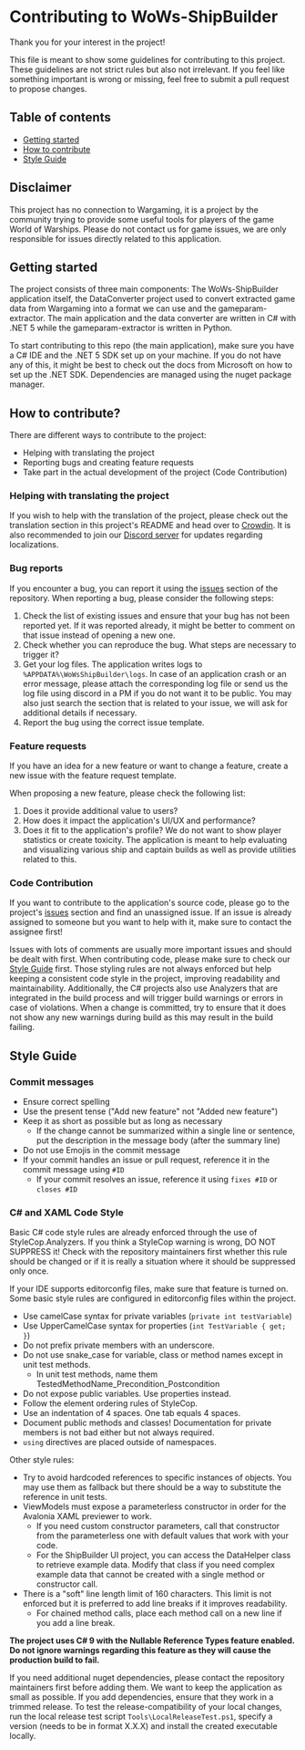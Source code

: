 ﻿# Contributing to WoWs-ShipBuilder

Thank you for your interest in the project!

This file is meant to show some guidelines for contributing to this project. These guidelines are not strict rules but also not irrelevant.
If you feel like something important is wrong or missing, feel free to submit a pull request to propose changes.

## Table of contents

- [Getting started](#getting-started)
- [How to contribute](#how-to-contribute)
- [Style Guide](#style-guide)


## Disclaimer

This project has no connection to Wargaming, it is a project by the community trying to provide some useful tools for players of the game World of Warships.
Please do not contact us for game issues, we are only responsible for issues directly related to this application.


## Getting started

The project consists of three main components: The WoWs-ShipBuilder application itself, the DataConverter project used to convert extracted game data from Wargaming into a format we can use and the gameparam-extractor.
The main application and the data converter are written in C# with .NET 5 while the gameparam-extractor is written in Python.

To start contributing to this repo (the main application), make sure you have a C# IDE and the .NET 5 SDK set up on your machine. 
If you do not have any of this, it might be best to check out the docs from Microsoft on how to set up the .NET SDK.
Dependencies are managed using the nuget package manager.


## How to contribute?

There are different ways to contribute to the project:

- Helping with translating the project
- Reporting bugs and creating feature requests
- Take part in the actual development of the project (Code Contribution)

### Helping with translating the project

If you wish to help with the translation of the project, please check out the translation section in this project's README and head over to [Crowdin](https://crowdin.com/project/wows-shipbuilder).
It is also recommended to join our [Discord server](https://discord.gg/C8EaepZJDY) for updates regarding localizations.

### Bug reports

If you encounter a bug, you can report it using the [issues](https://github.com/WoWs-Builder-Team/WoWs-ShipBuilder/issues) section of the repository.
When reporting a bug, please consider the following steps:

1. Check the list of existing issues and ensure that your bug has not been reported yet. If it was reported already, it might be better to comment on that issue instead of opening a new one.
2. Check whether you can reproduce the bug. What steps are necessary to trigger it?
3. Get your log files. The application writes logs to `%APPDATA%\WoWsShipBuilder\logs`. 
In case of an application crash or an error message, please attach the corresponding log file or send us the log file using discord in a PM if you do not want it to be public.
You may also just search the section that is related to your issue, we will ask for additional details if necessary.
4. Report the bug using the correct issue template.

### Feature requests

If you have an idea for a new feature or want to change a feature, create a new issue with the feature request template.

When proposing a new feature, please check the following list:

1. Does it provide additional value to users?
2. How does it impact the application's UI/UX and performance?
3. Does it fit to the application's profile? We do not want to show player statistics or create toxicity. 
The application is meant to help evaluating and visualizing various ship and captain builds as well as provide utilities related to this.

### Code Contribution

If you want to contribute to the application's source code, please go to the project's [issues](https://github.com/WoWs-Builder-Team/WoWs-ShipBuilder/issues) section and find an unassigned issue.
If an issue is already assigned to someone but you want to help with it, make sure to contact the assignee first!

Issues with lots of comments are usually more important issues and should be dealt with first.
When contributing code, please make sure to check our [Style Guide](#style-guide) first.
Those styling rules are not always enforced but help keeping a consistent code style in the project, improving readability and maintainability.
Additionally, the C# projects also use Analyzers that are integrated in the build process and will trigger build warnings or errors in case of violations.
When a change is committed, try to ensure that it does not show any new warnings during build as this may result in the build failing.


## Style Guide

### Commit messages

- Ensure correct spelling
- Use the present tense ("Add new feature" not "Added new feature")
- Keep it as short as possible but as long as necessary
  - If the change cannot be summarized within a single line or sentence, put the description in the message body (after the summary line)
- Do not use Emojis in the commit message
- If your commit handles an issue or pull request, reference it in the commit message using `#ID`
  - If your commit resolves an issue, reference it using `fixes #ID` or `closes #ID`

### C# and XAML Code Style

Basic C# code style rules are already enforced through the use of StyleCop.Analyzers. If you think a StyleCop warning is wrong, DO NOT SUPPRESS it!
Check with the repository maintainers first whether this rule should be changed or if it is really a situation where it should be suppressed only once.

If your IDE supports editorconfig files, make sure that feature is turned on. Some basic style rules are configured in editorconfig files within the project.

- Use camelCase syntax for private variables (`private int testVariable`)
- Use UpperCamelCase syntax for properties (`int TestVariable { get; }`)
- Do not prefix private members with an underscore.
- Do not use snake_case for variable, class or method names except in unit test methods.
  - In unit test methods, name them TestedMethodName_Precondition_Postcondition
- Do not expose public variables. Use properties instead.
- Follow the element ordering rules of StyleCop.
- Use an indentation of 4 spaces. One tab equals 4 spaces.
- Document public methods and classes! Documentation for private members is not bad either but not always required.
- `using` directives are placed outside of namespaces.

Other style rules:

- Try to avoid hardcoded references to specific instances of objects. You may use them as fallback but there should be a way to substitute the reference in unit tests.
- ViewModels must expose a parameterless constructor in order for the Avalonia XAML previewer to work.
  - If you need custom constructor parameters, call that constructor from the parameterless one with default values that work with your code.
  - For the ShipBuilder UI project, you can access the DataHelper class to retrieve example data. Modify that class if you need complex example data that cannot be created with a single method or constructor call.
- There is a "soft" line length limit of 160 characters. This limit is not enforced but it is preferred to add line breaks if it improves readability.
  - For chained method calls, place each method call on a new line if you add a line break.

**The project uses C# 9 with the Nullable Reference Types feature enabled. Do not ignore warnings regarding this feature as they will cause the production build to fail.**

If you need additional nuget dependencies, please contact the repository maintainers first before adding them.
We want to keep the application as small as possible. If you add dependencies, ensure that they work in a trimmed release.
To test the release-compatibility of your local changes, run the local release test script `Tools\LocalReleaseTest.ps1`, specify a version (needs to be in format X.X.X) and install the created executable locally.
